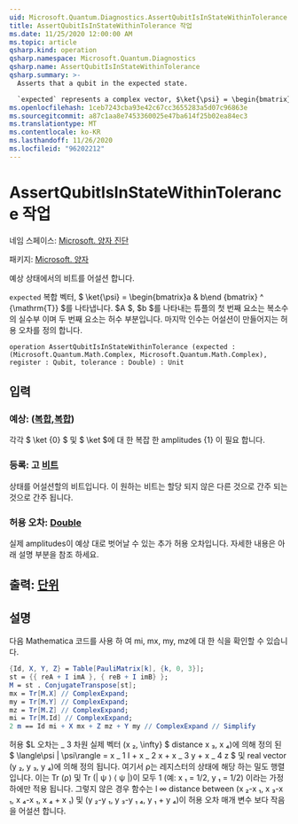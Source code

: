 ```yaml
---
uid: Microsoft.Quantum.Diagnostics.AssertQubitIsInStateWithinTolerance
title: AssertQubitIsInStateWithinTolerance 작업
ms.date: 11/25/2020 12:00:00 AM
ms.topic: article
qsharp.kind: operation
qsharp.namespace: Microsoft.Quantum.Diagnostics
qsharp.name: AssertQubitIsInStateWithinTolerance
qsharp.summary: >-
  Asserts that a qubit in the expected state.

  `expected` represents a complex vector, $\ket{\psi} = \begin{bmatrix}a & b\end{bmatrix}^{\mathrm{T}}$. The first element of the tuples representing each of $a$, $b$ is the real part of the complex number, while the second one is the imaginary part. The last argument defines the tolerance with which assertion is made.
ms.openlocfilehash: 1ceb7243cba93e42c67cc3655283a5d07c96863e
ms.sourcegitcommit: a87c1aa8e7453360025e47ba614f25b02ea84ec3
ms.translationtype: MT
ms.contentlocale: ko-KR
ms.lasthandoff: 11/26/2020
ms.locfileid: "96202212"
---
```

# <a name="assertqubitisinstatewithintolerance-operation"></a>AssertQubitIsInStateWithinTolerance 작업

네임 스페이스: [Microsoft. 양자 진단](xref:Microsoft.Quantum.Diagnostics)

패키지: [Microsoft. 양자](https://nuget.org/packages/Microsoft.Quantum.QSharp.Core)


예상 상태에서의 비트를 어설션 합니다.

`expected` 복합 벡터, $ \ket{\psi} = \begin{bmatrix}a & b\end {bmatrix} ^ {\mathrm{T}} $를 나타냅니다.
$A $, $b $를 나타내는 튜플의 첫 번째 요소는 복소수의 실수부 이며 두 번째 요소는 허수 부분입니다.
마지막 인수는 어설션이 만들어지는 허용 오차를 정의 합니다.

```qsharp
operation AssertQubitIsInStateWithinTolerance (expected : (Microsoft.Quantum.Math.Complex, Microsoft.Quantum.Math.Complex), register : Qubit, tolerance : Double) : Unit
```


## <a name="input"></a>입력

### <a name="expected--complexcomplex"></a>예상: ([복합](xref:Microsoft.Quantum.Math.Complex),[복합](xref:Microsoft.Quantum.Math.Complex))

각각 $ \ket {0} $ 및 $ \ket $에 대 한 복잡 한 amplitudes {1} 이 필요 합니다.


### <a name="register--qubit"></a>등록: 고 [비트](xref:microsoft.quantum.lang-ref.qubit)

상태를 어설션할의 비트입니다. 이 원하는 비트는 할당 되지 않은 다른 것으로 간주 되는 것으로 간주 됩니다.


### <a name="tolerance--double"></a>허용 오차: [Double](xref:microsoft.quantum.lang-ref.double)

실제 amplitudes이 예상 대로 벗어날 수 있는 추가 허용 오차입니다.
자세한 내용은 아래 설명 부분을 참조 하세요.



## <a name="output--unit"></a>출력: [단위](xref:microsoft.quantum.lang-ref.unit)



## <a name="remarks"></a>설명

다음 Mathematica 코드를 사용 하 여 mi, mx, my, mz에 대 한 식을 확인할 수 있습니다.

```mathematica
{Id, X, Y, Z} = Table[PauliMatrix[k], {k, 0, 3}];
st = {{ reA + I imA }, { reB + I imB} };
M = st . ConjugateTranspose[st];
mx = Tr[M.X] // ComplexExpand;
my = Tr[M.Y] // ComplexExpand;
mz = Tr[M.Z] // ComplexExpand;
mi = Tr[M.Id] // ComplexExpand;
2 m == Id mi + X mx + Z mz + Y my // ComplexExpand // Simplify
```

허용 $L 오차는 \_ 3 차원 실제 벡터 (x ₂, \infty} $ distance x ₃, x ₄)에 의해 정의 된 $ \langle\psi | \psi\rangle = x \_ 1 I + x \_ 2 x + x \_ 3 y + x \_ 4 z $ 및 real vector (y ₂, y ₃, y ₄)에 의해 정의 됩니다. 여기서 ρ는 레지스터의 상태에 해당 하는 밀도 행렬입니다.
이는 Tr (ρ) 및 Tr (| ψ ⟩ ⟨ ψ |)이 모두 1 (예: x ₁ = 1/2, y ₁ = 1/2) 이라는 가정 하에만 적용 됩니다.
그렇지 않은 경우 함수는 l ∞ distance between (x ₂-x ₁, x ₃-x ₁, x ₄-x ₁, x ₄ + x ₁) 및 (y ₂-y ₁, y ₃-y ₁ ₄, y ₁ + y ₄)이 허용 오차 매개 변수 보다 작음을 어설션 합니다.